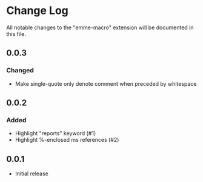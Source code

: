 # Change Log

All notable changes to the "emme-macro" extension will be documented in this file.

## 0.0.3
### Changed
- Make single-quote only denote comment when preceded by whitespace

## 0.0.2
### Added
- Highlight "reports" keyword (#1)
- Highlight %-enclosed ms references (#2)

## 0.0.1

- Initial release